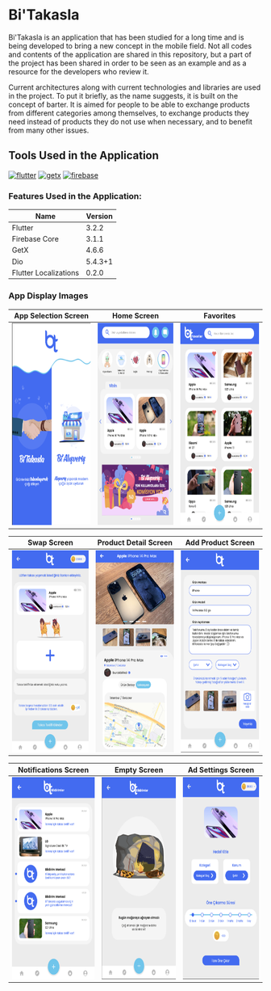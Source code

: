 # Bi'Takasla
Bi'Takasla is an application that has been studied for a long time and is being developed to bring a new concept in the mobile field. Not all codes and contents of the application are shared in this repository, but a part of the project has been shared in order to be seen as an example and as a resource for the developers who review it.

Current architectures along with current technologies and libraries are used in the project. To put it briefly, as the name suggests, it is built on the concept of barter. It is aimed for people to be able to exchange products from different categories among themselves, to exchange products they need instead of products they do not use when necessary, and to benefit from many other issues.

## Tools Used in the Application

<a href="https://flutter.dev/" rel="nofollow"><img alt="flutter" src="https://iconape.com/wp-content/png_logo_vector/flutter-logo.png" width="40" style="max-width: 100%;"></a>
<a href="https://pub.dev/packages/get" rel="nofollow"><img alt="getx" src="https://api.intopros.com/uploads/2023-03/unauth-1679399215800-5304be64bb8949f0b18e71b5f94488c0.png" width="55" style="max-width: 100%;"></a>
<a href="https://firebase.google.com/" rel="nofollow"><img alt="firebase" src="https://cdn.iconscout.com/icon/free/png-256/free-firebase-11796860-9632965.png" width="55" height="55" style="max-width: 40%;"></a>

### Features Used in the Application:
                    
Name  | Version
------------- | -------------
Flutter | 3.2.2
Firebase Core | 3.1.1
GetX | 4.6.6
Dio  | 5.4.3+1
Flutter Localizations  | 0.2.0
</p>

### App Display Images

App Selection Screen | Home Screen | Favorites
------------- | ------------- | -------------
<a><img src="https://github.com/yigityesiladaa/bi_takasla/blob/main/app_images/app_selection_screen.png" data-canonical-src="https://gyazo.com/eb5c5741b6a9a16c692170a41a49c858.png" width="220" height="400" /></a> | <a><img src="https://github.com/yigityesiladaa/bi_takasla/blob/main/app_images/home_screen.png" data-canonical-src="https://gyazo.com/eb5c5741b6a9a16c692170a41a49c858.png" width="220" height="400" /></a> | <a><img src="https://github.com/yigityesiladaa/bi_takasla/blob/main/app_images/favorites_screen.png" data-canonical-src="https://gyazo.com/eb5c5741b6a9a16c692170a41a49c858.png" width="220" height="400" /></a> | 

Swap Screen | Product Detail Screen | Add Product Screen
------------- | ------------- | -------------
<a><img src="https://github.com/yigityesiladaa/bi_takasla/blob/main/app_images/swap_screen.png" data-canonical-src="https://gyazo.com/eb5c5741b6a9a16c692170a41a49c858.png" width="220" height="400" /></a> | <a><img src="https://github.com/yigityesiladaa/bi_takasla/blob/main/app_images/product_detail_screen.png" data-canonical-src="https://gyazo.com/eb5c5741b6a9a16c692170a41a49c858.png" width="220" height="400" /></a> | <a><img src="https://github.com/yigityesiladaa/bi_takasla/blob/main/app_images/add_product_screen.png" data-canonical-src="https://gyazo.com/eb5c5741b6a9a16c692170a41a49c858.png" width="220" height="400" /></a> | 

Notifications Screen | Empty Screen | Ad Settings Screen
------------- | ------------- | -------------
<a><img src="https://github.com/yigityesiladaa/bi_takasla/blob/main/app_images/notifications_screen.png" data-canonical-src="https://gyazo.com/eb5c5741b6a9a16c692170a41a49c858.png" width="220" height="400" /></a> | <a><img src="https://github.com/yigityesiladaa/bi_takasla/blob/main/app_images/empty_screen.png" data-canonical-src="https://gyazo.com/eb5c5741b6a9a16c692170a41a49c858.png" width="220" height="400" /></a> | <a><img src="https://github.com/yigityesiladaa/bi_takasla/blob/main/app_images/ad_settings_screen.png" data-canonical-src="https://gyazo.com/eb5c5741b6a9a16c692170a41a49c858.png" width="220" height="400" /></a> | 


